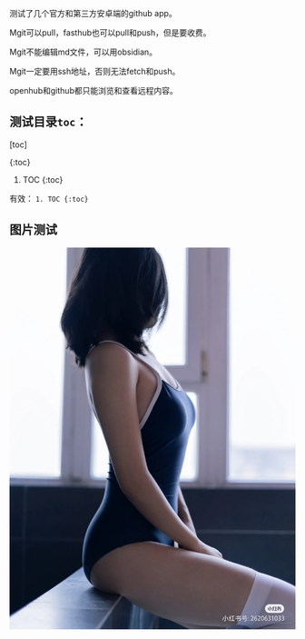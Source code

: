 测试了几个官方和第三方安卓端的github app。

Mgit可以pull，fasthub也可以pull和push，但是要收费。

Mgit不能编辑md文件，可以用obsidian。

Mgit一定要用ssh地址，否则无法fetch和push。

openhub和github都只能浏览和查看远程内容。


## 测试目录`toc`：

[toc]

{:toc}

1. TOC
{:toc}

有效：
`1. TOC
{:toc}`




## 图片测试
![](/images/1638154459753B22BC3C814B83EF8.jpg)

